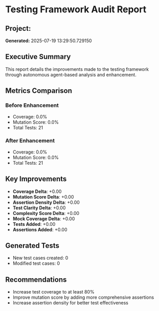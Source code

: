
# Testing Framework Audit Report

## Project: 
**Generated:** 2025-07-19 13:29:50.729150

## Executive Summary
This report details the improvements made to the testing framework through autonomous agent-based analysis and enhancement.

## Metrics Comparison

### Before Enhancement
- Coverage: 0.0%
- Mutation Score: 0.0%
- Total Tests: 21

### After Enhancement
- Coverage: 0.0%
- Mutation Score: 0.0%
- Total Tests: 21

## Key Improvements
- **Coverage Delta**: +0.00
- **Mutation Score Delta**: +0.00
- **Assertion Density Delta**: +0.00
- **Test Clarity Delta**: +0.00
- **Complexity Score Delta**: +0.00
- **Mock Coverage Delta**: +0.00
- **Tests Added**: +0.00
- **Assertions Added**: +0.00

## Generated Tests
- New test cases created: 0
- Modified test cases: 0

## Recommendations
- Increase test coverage to at least 80%
- Improve mutation score by adding more comprehensive assertions
- Increase assertion density for better test effectiveness
